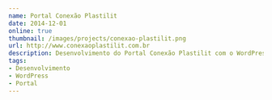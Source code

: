 ```yaml
---
name: Portal Conexão Plastilit
date: 2014-12-01
online: true
thumbnail: /images/projects/conexao-plastilit.png
url: http://www.conexaoplastilit.com.br
description: Desenvolvimento do Portal Conexão Plastilit com o WordPress.
tags:
- Desenvolvimento
- WordPress
- Portal
---
```

